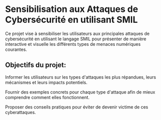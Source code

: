 # Sensibilisation aux Attaques de Cybersécurité en utilisant SMIL
Ce projet vise à sensibiliser les utilisateurs aux principales attaques de cybersécurité en utilisant le langage SMIL pour présenter de manière interactive et visuelle les différents types de menaces numériques courantes.

## Objectifs du projet:
Informer les utilisateurs sur les types d'attaques les plus répandues, leurs mécanismes et leurs impacts potentiels.

Fournir des exemples concrets pour chaque type d'attaque afin de mieux comprendre comment elles fonctionnent.

Proposer des conseils pratiques pour éviter de devenir victime de ces cyberattaques.
